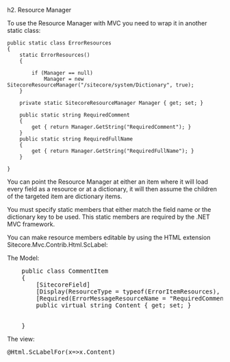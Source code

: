 h2. Resource Manager

To use the Resource Manager with MVC you need to wrap it in another static class:

    public static class ErrorResources 
    {
        static ErrorResources()
        {

            if (Manager == null)
                Manager = new SitecoreResourceManager("/sitecore/system/Dictionary", true);
        }

        private static SitecoreResourceManager Manager { get; set; }

        public static string RequiredComment
        {
            get { return Manager.GetString("RequiredComment"); }
        }
        public static string RequiredFullName
        {
            get { return Manager.GetString("RequiredFullName"); }
        }

    }


You can point the Resource Manager at either an item where it will load every field as a resource or at a dictionary, it will then assume the children of the targeted item are dictionary items.

You must specify static members that either match the field name or the dictionary key to be used. This static members are required by the .NET MVC framework.

You can make resource members editable by using the HTML extension Sitecore.Mvc.Contrib.Html.ScLabel: 

The Model:

<pre>
    public class CommentItem
    {
        [SitecoreField]
        [Display(ResourceType = typeof(ErrorItemResources), Name = "ContentLabel")]
        [Required(ErrorMessageResourceName = "RequiredComment", ErrorMessageResourceType = typeof(ErrorItemResources))]
        public virtual string Content { get; set; }

        
    }
</pre>

The view:

<pre>
@Html.ScLabelFor(x=>x.Content)
</pre>
